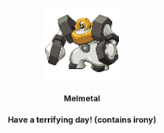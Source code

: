 <p align="center">
    <img src="https://raw.githubusercontent.com/PokeAPI/sprites/master/sprites/pokemon/809.png" width="150" height="150">
</p>
<h3 align="center"> <b>Melmetal</b></h3>
<h3 align="center">Have a terrifying day! (contains irony)</h3>

